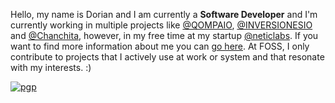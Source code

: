 
Hello, my name is Dorian and I am currently a **Software Developer** and I'm currently working in multiple projects like [@QOMPAIO](https://qompa.io/), [@INVERSIONESIO](https://inversiones.io) and [@Chanchita](https://chanchita.app), however, in my free time
at my startup [@neticlabs](https://neticlabs.com). If you want to find more information about me you can [go here](https://luisquinones.me). At FOSS, I only contribute to projects that I actively use at work or system and that resonate with my interests. :)

[![pgp](https://img.shields.io/badge/pgp-0xd6fc92fd3a094af8-313131?style=flat&labelColor=545454&color=313131)](https://github.com/luisnquin.gpg)
